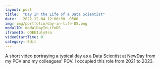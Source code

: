 ```yaml
---
layout: post
title:  "Day In the Life of a Data Scientist"
date:   2022-12-04 12:00:00 -0500
img: img/portfolio/day-in-life-DS.png
modalID: modalDayInLifeDS
iframeID: dOEEIuly9ro
videoStartTime: 0
category: Edit
---
```


A short video portraying a typical day as a Data Scientist at NewDay from my POV and my colleagues' POV. I occupied this role from 2021 to 2023.

